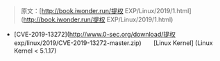 > 原文：[http://book.iwonder.run/提权 EXP/Linux/2019/1.html](http://book.iwonder.run/提权 EXP/Linux/2019/1.html)

*   [CVE-2019-13272](http://www.0-sec.org/download/提权 exp/linux/2019/CVE-2019-13272-master.zip)　　[Linux Kernel]
    (Linux Kernel < 5.1.17)

